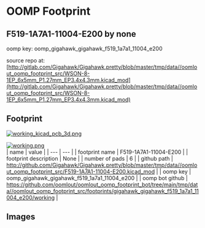 # OOMP Footprint  
## F519-1A7A1-11004-E200  by none  
  
oomp key: oomp_gigahawk_gigahawk_f519_1a7a1_11004_e200  
  
source repo at: [http://gitlab.com/Gigahawk/Gigahawk.pretty/blob/master/tmp/data//oomlout_oomp_footprint_src/WSON-8-1EP_6x5mm_P1.27mm_EP3.4x4.3mm.kicad_mod](http://gitlab.com/Gigahawk/Gigahawk.pretty/blob/master/tmp/data//oomlout_oomp_footprint_src/WSON-8-1EP_6x5mm_P1.27mm_EP3.4x4.3mm.kicad_mod)  
## Footprint  
  
[![working_kicad_pcb_3d.png](working_kicad_pcb_3d_600.png)](working_kicad_pcb_3d.png)  
  
[![working.png](working_600.png)](working.png)  
| name | value | 
| --- | --- | 
| footprint name | F519-1A7A1-11004-E200 | 
| footprint description | None | 
| number of pads | 6 | 
| github path | http://github.com/Gigahawk/Gigahawk.pretty/blob/master/tmp/data//oomlout_oomp_footprint_src/F519-1A7A1-11004-E200.kicad_mod | 
| oomp key | oomp_gigahawk_gigahawk_f519_1a7a1_11004_e200 | 
| oomp bot github | https://github.com/oomlout/oomlout_oomp_footprint_bot/tree/main/tmp/data//oomlout_oomp_footprint_src/footprints/gigahawk_gigahawk_f519_1a7a1_11004_e200/working | 
## Images  
